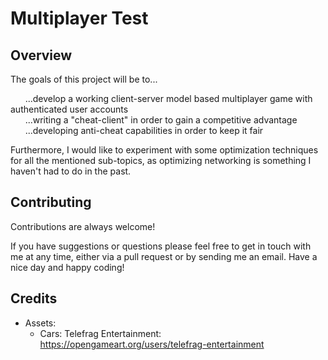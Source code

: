 
# Multiplayer Test

## Overview

The goals of this project will be to...  

&nbsp;&nbsp;&nbsp;&nbsp;&nbsp;&nbsp;...develop a working client-server model based multiplayer game with authenticated user accounts  
&nbsp;&nbsp;&nbsp;&nbsp;&nbsp;&nbsp;...writing a "cheat-client" in order to gain a competitive advantage  
&nbsp;&nbsp;&nbsp;&nbsp;&nbsp;&nbsp;...developing anti-cheat capabilities in order to keep it fair

Furthermore, I would like to experiment with some optimization techniques for all the mentioned sub-topics, as optimizing networking is something I haven't had to do in the past.

## Contributing

Contributions are always welcome!

If you have suggestions or questions please feel free to get in touch with me at any time, either via a pull request or by sending me an email. Have a nice day and happy coding!

## Credits

- Assets:
  - Cars: Telefrag Entertainment: https://opengameart.org/users/telefrag-entertainment